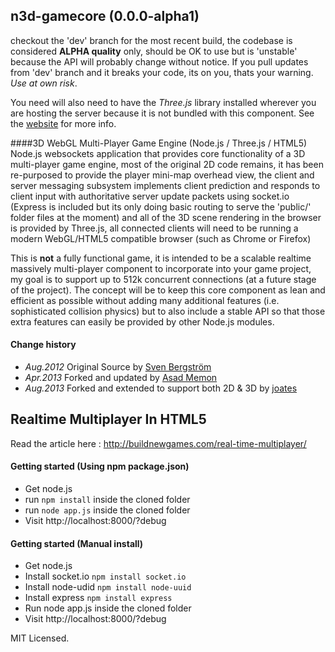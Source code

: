 ## n3d-gamecore (0.0.0-alpha1)

checkout the 'dev' branch for the most recent build, the codebase is considered **ALPHA quality** only, should be OK to use but is 'unstable' because the API will probably change without notice. If you pull updates from 'dev' branch and it breaks your code, its on you, thats your warning. _Use at own risk_.

You need will also need to have the *Three.js* library installed wherever you are hosting the server because it is not bundled with this component. See the [website](http://threejs.org) for more info.


####3D WebGL Multi-Player Game Engine (Node.js / Three.js / HTML5)
Node.js websockets application that provides core functionality of a 3D multi-player game engine, most of  the original 2D code remains, it has been re-purposed to provide the player mini-map overhead view, the client and server messaging subsystem implements client prediction and responds to client input with authoritative server update packets using socket.io (Express is included but its only doing basic routing to serve the 'public/' folder files at the moment) and all of the 3D scene rendering in the browser is provided by Three.js, all connected clients will need to be running a modern WebGL/HTML5 compatible browser (such as Chrome or Firefox)

This is **not** a fully functional game, it is intended to be a scalable realtime massively multi-player component to incorporate into your game project, my goal is to support up to 512k concurrent connections (at a future stage of the project). The concept will be to keep this core component as lean and efficient as possible without adding many additional features (i.e. sophisticated collision physics) but to also include a stable API so that those extra features can easily be provided by other Node.js modules.


#### Change history
* _Aug.2012_  Original Source by [Sven Bergström](https://github.com/underscorediscovery)
* _Apr.2013_  Forked and updated by [Asad Memon](https://github.com/asadlionpk)
* _Aug.2013_  Forked and extended to support both 2D & 3D by [joates](https://github.com/joates)


## Realtime Multiplayer In HTML5

Read the article here :
http://buildnewgames.com/real-time-multiplayer/

#### Getting started (Using npm package.json)
* Get node.js
* run `npm install` inside the cloned folder
* run `node app.js` inside the cloned folder
* Visit http://localhost:8000/?debug

#### Getting started (Manual install)
* Get node.js
* Install socket.io `npm install socket.io`
* Install node-udid `npm install node-uuid`
* Install express `npm install express`
* Run node app.js inside the cloned folder
* Visit http://localhost:8000/?debug


MIT Licensed.
